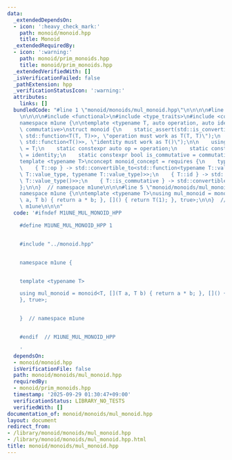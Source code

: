 ```yaml
---
data:
  _extendedDependsOn:
  - icon: ':heavy_check_mark:'
    path: monoid/monoid.hpp
    title: Monoid
  _extendedRequiredBy:
  - icon: ':warning:'
    path: monoid/prim_monoids.hpp
    title: monoid/prim_monoids.hpp
  _extendedVerifiedWith: []
  _isVerificationFailed: false
  _pathExtension: hpp
  _verificationStatusIcon: ':warning:'
  attributes:
    links: []
  bundledCode: "#line 1 \"monoid/monoids/mul_monoid.hpp\"\n\n\n\n#line 1 \"monoid/monoid.hpp\"\
    \n\n\n\n#include <functional>\n#include <type_traits>\n#include <concepts>\n\n\
    namespace m1une {\n\ntemplate <typename T, auto operation, auto identity, bool\
    \ commutative>\nstruct monoid {\n    static_assert(std::is_convertible_v<decltype(operation),\
    \ std::function<T(T, T)>>, \"operation must work as T(T, T)\");\n    static_assert(std::is_convertible_v<decltype(identity),\
    \ std::function<T()>>, \"identity must work as T()\");\n\n    using value_type\
    \ = T;\n    static constexpr auto op = operation;\n    static constexpr auto id\
    \ = identity;\n    static constexpr bool is_commutative = commutative;\n};\n\n\
    template <typename T>\nconcept monoid_concept = requires {\n    typename T::value_type;\n\
    \    { T::op } -> std::convertible_to<std::function<typename T::value_type(typename\
    \ T::value_type, typename T::value_type)>>;\n    { T::id } -> std::convertible_to<std::function<typename\
    \ T::value_type()>>;\n    { T::is_commutative } -> std::convertible_to<bool>;\n\
    };\n\n}  // namespace m1une\n\n\n#line 5 \"monoid/monoids/mul_monoid.hpp\"\n\n\
    namespace m1une {\n\ntemplate <typename T>\nusing mul_monoid = monoid<T, [](T\
    \ a, T b) { return a * b; }, []() { return T(1); }, true>;\n\n}  // namespace\
    \ m1une\n\n\n"
  code: '#ifndef M1UNE_MUL_MONOID_HPP

    #define M1UNE_MUL_MONOID_HPP 1


    #include "../monoid.hpp"


    namespace m1une {


    template <typename T>

    using mul_monoid = monoid<T, [](T a, T b) { return a * b; }, []() { return T(1);
    }, true>;


    }  // namespace m1une


    #endif  // M1UNE_MUL_MONOID_HPP

    '
  dependsOn:
  - monoid/monoid.hpp
  isVerificationFile: false
  path: monoid/monoids/mul_monoid.hpp
  requiredBy:
  - monoid/prim_monoids.hpp
  timestamp: '2025-09-29 01:30:47+09:00'
  verificationStatus: LIBRARY_NO_TESTS
  verifiedWith: []
documentation_of: monoid/monoids/mul_monoid.hpp
layout: document
redirect_from:
- /library/monoid/monoids/mul_monoid.hpp
- /library/monoid/monoids/mul_monoid.hpp.html
title: monoid/monoids/mul_monoid.hpp
---
```

